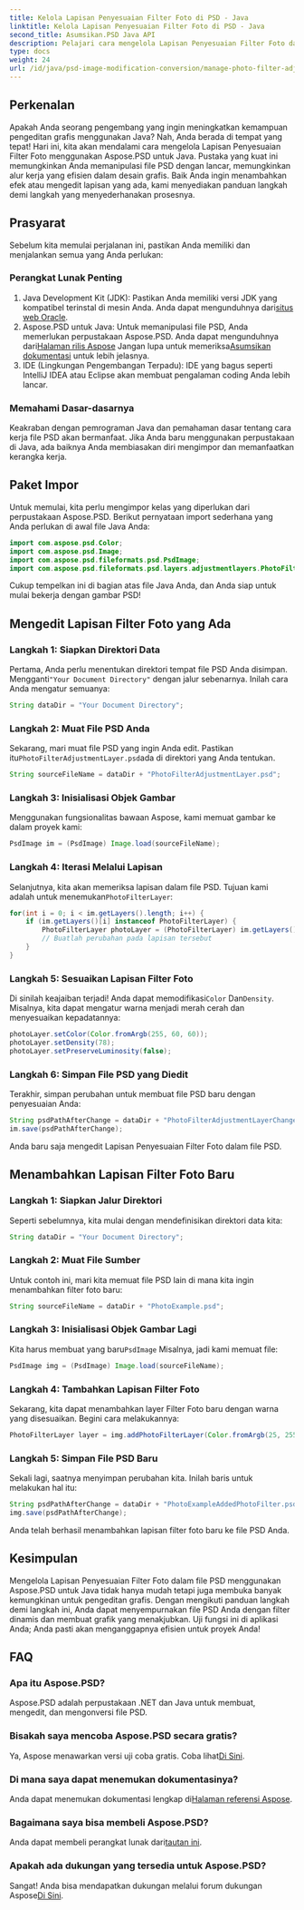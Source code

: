 ```yaml
---
title: Kelola Lapisan Penyesuaian Filter Foto di PSD - Java
linktitle: Kelola Lapisan Penyesuaian Filter Foto di PSD - Java
second_title: Asumsikan.PSD Java API
description: Pelajari cara mengelola Lapisan Penyesuaian Filter Foto dalam file PSD dengan Aspose.PSD untuk Java. Ikuti panduan ini untuk mengedit dan menambahkan filter dengan mudah.
type: docs
weight: 24
url: /id/java/psd-image-modification-conversion/manage-photo-filter-adjustment-layer-psd/
---
```

## Perkenalan
Apakah Anda seorang pengembang yang ingin meningkatkan kemampuan pengeditan grafis menggunakan Java? Nah, Anda berada di tempat yang tepat! Hari ini, kita akan mendalami cara mengelola Lapisan Penyesuaian Filter Foto menggunakan Aspose.PSD untuk Java. Pustaka yang kuat ini memungkinkan Anda memanipulasi file PSD dengan lancar, memungkinkan alur kerja yang efisien dalam desain grafis. Baik Anda ingin menambahkan efek atau mengedit lapisan yang ada, kami menyediakan panduan langkah demi langkah yang menyederhanakan prosesnya.
## Prasyarat
Sebelum kita memulai perjalanan ini, pastikan Anda memiliki dan menjalankan semua yang Anda perlukan:
### Perangkat Lunak Penting
1.  Java Development Kit (JDK): Pastikan Anda memiliki versi JDK yang kompatibel terinstal di mesin Anda. Anda dapat mengunduhnya dari[situs web Oracle](https://www.oracle.com/java/technologies/javase-jdk11-downloads.html).
2.  Aspose.PSD untuk Java: Untuk memanipulasi file PSD, Anda memerlukan perpustakaan Aspose.PSD. Anda dapat mengunduhnya dari[Halaman rilis Aspose](https://releases.aspose.com/psd/java/) Jangan lupa untuk memeriksa[Asumsikan dokumentasi](https://reference.aspose.com/psd/java/) untuk lebih jelasnya.
3. IDE (Lingkungan Pengembangan Terpadu): IDE yang bagus seperti IntelliJ IDEA atau Eclipse akan membuat pengalaman coding Anda lebih lancar.
### Memahami Dasar-dasarnya
Keakraban dengan pemrograman Java dan pemahaman dasar tentang cara kerja file PSD akan bermanfaat. Jika Anda baru menggunakan perpustakaan di Java, ada baiknya Anda membiasakan diri mengimpor dan memanfaatkan kerangka kerja.
## Paket Impor
Untuk memulai, kita perlu mengimpor kelas yang diperlukan dari perpustakaan Aspose.PSD. Berikut pernyataan import sederhana yang Anda perlukan di awal file Java Anda:
```java
import com.aspose.psd.Color;
import com.aspose.psd.Image;
import com.aspose.psd.fileformats.psd.PsdImage;
import com.aspose.psd.fileformats.psd.layers.adjustmentlayers.PhotoFilterLayer;
```
Cukup tempelkan ini di bagian atas file Java Anda, dan Anda siap untuk mulai bekerja dengan gambar PSD!
## Mengedit Lapisan Filter Foto yang Ada
### Langkah 1: Siapkan Direktori Data
 Pertama, Anda perlu menentukan direktori tempat file PSD Anda disimpan. Mengganti`"Your Document Directory"` dengan jalur sebenarnya. Inilah cara Anda mengatur semuanya:
```java
String dataDir = "Your Document Directory";
```
### Langkah 2: Muat File PSD Anda
 Sekarang, mari muat file PSD yang ingin Anda edit. Pastikan itu`PhotoFilterAdjustmentLayer.psd`ada di direktori yang Anda tentukan.
```java
String sourceFileName = dataDir + "PhotoFilterAdjustmentLayer.psd";
```
### Langkah 3: Inisialisasi Objek Gambar
Menggunakan fungsionalitas bawaan Aspose, kami memuat gambar ke dalam proyek kami:
```java
PsdImage im = (PsdImage) Image.load(sourceFileName);
```
### Langkah 4: Iterasi Melalui Lapisan
 Selanjutnya, kita akan memeriksa lapisan dalam file PSD. Tujuan kami adalah untuk menemukan`PhotoFilterLayer`:
```java
for(int i = 0; i < im.getLayers().length; i++) {
    if (im.getLayers()[i] instanceof PhotoFilterLayer) {
        PhotoFilterLayer photoLayer = (PhotoFilterLayer) im.getLayers()[i];
        // Buatlah perubahan pada lapisan tersebut
    }
}
```
### Langkah 5: Sesuaikan Lapisan Filter Foto
 Di sinilah keajaiban terjadi! Anda dapat memodifikasi`Color` Dan`Density`. Misalnya, kita dapat mengatur warna menjadi merah cerah dan menyesuaikan kepadatannya:
```java
photoLayer.setColor(Color.fromArgb(255, 60, 60));
photoLayer.setDensity(78);
photoLayer.setPreserveLuminosity(false);
```
### Langkah 6: Simpan File PSD yang Diedit
Terakhir, simpan perubahan untuk membuat file PSD baru dengan penyesuaian Anda:
```java
String psdPathAfterChange = dataDir + "PhotoFilterAdjustmentLayerChanged.psd";
im.save(psdPathAfterChange);
```
Anda baru saja mengedit Lapisan Penyesuaian Filter Foto dalam file PSD.
## Menambahkan Lapisan Filter Foto Baru
### Langkah 1: Siapkan Jalur Direktori
Seperti sebelumnya, kita mulai dengan mendefinisikan direktori data kita:
```java
String dataDir = "Your Document Directory";
```
### Langkah 2: Muat File Sumber
Untuk contoh ini, mari kita memuat file PSD lain di mana kita ingin menambahkan filter foto baru:
```java
String sourceFileName = dataDir + "PhotoExample.psd";
```
### Langkah 3: Inisialisasi Objek Gambar Lagi
 Kita harus membuat yang baru`PsdImage` Misalnya, jadi kami memuat file:
```java
PsdImage img = (PsdImage) Image.load(sourceFileName);
```
### Langkah 4: Tambahkan Lapisan Filter Foto
Sekarang, kita dapat menambahkan layer Filter Foto baru dengan warna yang disesuaikan. Begini cara melakukannya:
```java
PhotoFilterLayer layer = img.addPhotoFilterLayer(Color.fromArgb(25, 255, 35));
```
### Langkah 5: Simpan File PSD Baru
Sekali lagi, saatnya menyimpan perubahan kita. Inilah baris untuk melakukan hal itu:
```java
String psdPathAfterChange = dataDir + "PhotoExampleAddedPhotoFilter.psd";
img.save(psdPathAfterChange);
```
Anda telah berhasil menambahkan lapisan filter foto baru ke file PSD Anda.
## Kesimpulan
Mengelola Lapisan Penyesuaian Filter Foto dalam file PSD menggunakan Aspose.PSD untuk Java tidak hanya mudah tetapi juga membuka banyak kemungkinan untuk pengeditan grafis. Dengan mengikuti panduan langkah demi langkah ini, Anda dapat menyempurnakan file PSD Anda dengan filter dinamis dan membuat grafik yang menakjubkan. Uji fungsi ini di aplikasi Anda; Anda pasti akan menganggapnya efisien untuk proyek Anda!
## FAQ
### Apa itu Aspose.PSD?
Aspose.PSD adalah perpustakaan .NET dan Java untuk membuat, mengedit, dan mengonversi file PSD.
### Bisakah saya mencoba Aspose.PSD secara gratis?
 Ya, Aspose menawarkan versi uji coba gratis. Coba lihat[Di Sini](https://releases.aspose.com/).
### Di mana saya dapat menemukan dokumentasinya?
 Anda dapat menemukan dokumentasi lengkap di[Halaman referensi Aspose](https://reference.aspose.com/psd/java/).
### Bagaimana saya bisa membeli Aspose.PSD?
 Anda dapat membeli perangkat lunak dari[tautan ini](https://purchase.aspose.com/buy).
### Apakah ada dukungan yang tersedia untuk Aspose.PSD?
 Sangat! Anda bisa mendapatkan dukungan melalui forum dukungan Aspose[Di Sini](https://forum.aspose.com/c/psd/34).